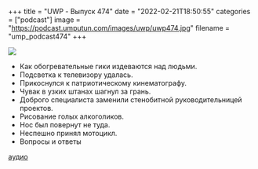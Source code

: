 +++
title = "UWP - Выпуск 474"
date = "2022-02-21T18:50:55"
categories = ["podcast"]
image = "https://podcast.umputun.com/images/uwp/uwp474.jpg"
filename = "ump_podcast474"
+++

![](https://podcast.umputun.com/images/uwp/uwp474.jpg)

- Как обогревательные гики издеваются над людьми.
- Подсветка к телевизору удалась.
- Прикоснулся к патриотическому кинематографу.
- Чувак в узких штанах шагнул за грань.
- Доброго специалиста заменили стенобитной руководительницей проектов.
- Рисование голых алкоголиков.
- Нос был повернут не туда.
- Неспешно принял мотоцикл.
- Вопросы и ответы

[аудио](https://podcast.umputun.com/media/ump_podcast474.mp3)
<audio src="https://podcast.umputun.com/media/ump_podcast474.mp3" preload="none"></audio>
